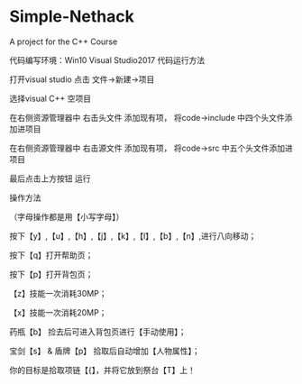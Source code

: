 # Simple-Nethack
A project for the C++ Course

代码编写环境：Win10  Visual Studio2017 
代码运行方法  

打开visual studio 点击 文件->新建->项目 

选择visual C++ 空项目 

在右侧资源管理器中 右击头文件 添加现有项， 将code->include 中四个头文件添加进项目 

在右侧资源管理器中 右击源文件 添加现有项， 将code->src 中五个头文件添加进项目 

最后点击上方按钮    运行 

操作方法  

（字母操作都是用【小写字母】） 

按下【y】,【u】,【h】,【j】,【k】,【l】,【b】,【n】,进行八向移动； 

按下【q】打开帮助页； 

按下【p】打开背包页； 

【z】技能一次消耗30MP； 

【x】技能一次消耗20MP； 

药瓶【b】 捡去后可进入背包页进行【手动使用】； 

宝剑【s】 & 盾牌【p】 拾取后自动增加【人物属性】； 

你的目标是拾取项链【{】，并将它放到祭台【T】上！ 
